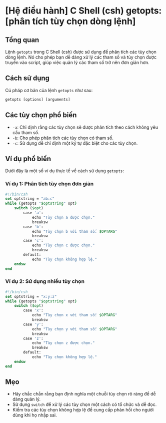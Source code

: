 # [Hệ điều hành] C Shell (csh) getopts: [phân tích tùy chọn dòng lệnh]

## Tổng quan
Lệnh `getopts` trong C Shell (csh) được sử dụng để phân tích các tùy chọn dòng lệnh. Nó cho phép bạn dễ dàng xử lý các tham số và tùy chọn được truyền vào script, giúp việc quản lý các tham số trở nên đơn giản hơn.

## Cách sử dụng
Cú pháp cơ bản của lệnh `getopts` như sau:

```csh
getopts [options] [arguments]
```

## Các tùy chọn phổ biến
- `-a`: Chỉ định rằng các tùy chọn sẽ được phân tích theo cách không yêu cầu tham số.
- `-b`: Cho phép phân tích các tùy chọn có tham số.
- `-c`: Sử dụng để chỉ định một ký tự đặc biệt cho các tùy chọn.

## Ví dụ phổ biến
Dưới đây là một số ví dụ thực tế về cách sử dụng `getopts`:

### Ví dụ 1: Phân tích tùy chọn đơn giản
```csh
#!/bin/csh
set optstring = "ab:c"
while (getopts "$optstring" opt)
    switch ($opt)
        case 'a':
            echo "Tùy chọn a được chọn."
            breaksw
        case 'b':
            echo "Tùy chọn b với tham số: $OPTARG"
            breaksw
        case 'c':
            echo "Tùy chọn c được chọn."
            breaksw
        default:
            echo "Tùy chọn không hợp lệ."
    endsw
end
```

### Ví dụ 2: Sử dụng nhiều tùy chọn
```csh
#!/bin/csh
set optstring = "x:y:z"
while (getopts "$optstring" opt)
    switch ($opt)
        case 'x':
            echo "Tùy chọn x với tham số: $OPTARG"
            breaksw
        case 'y':
            echo "Tùy chọn y với tham số: $OPTARG"
            breaksw
        case 'z':
            echo "Tùy chọn z được chọn."
            breaksw
        default:
            echo "Tùy chọn không hợp lệ."
    endsw
end
```

## Mẹo
- Hãy chắc chắn rằng bạn định nghĩa một chuỗi tùy chọn rõ ràng để dễ dàng quản lý.
- Sử dụng `switch` để xử lý các tùy chọn một cách có tổ chức và dễ đọc.
- Kiểm tra các tùy chọn không hợp lệ để cung cấp phản hồi cho người dùng khi họ nhập sai.